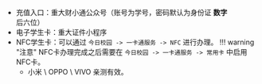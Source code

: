- 充值入口：重大财小通公众号（账号为学号，密码默认为身份证 **数字** 后六位）
- 电子学生卡：重大证件小程序
- NFC学生卡：可以通过 `今日校园 -> 一卡通服务 -> NFC` 进行办理。
    !!! warning "注意"
        NFC卡办理完成之后需要在 `今日校园 -> 一卡通服务 -> 常用卡` 中启用NFC卡。
    - 小米 \ OPPO \ VIVO 亲测有效。